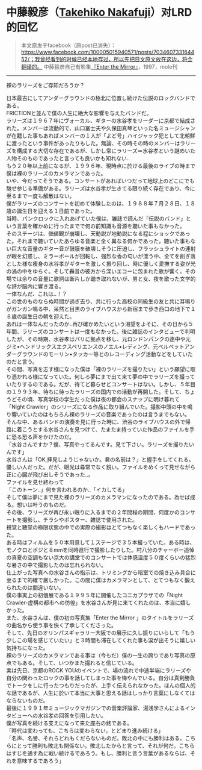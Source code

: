 # 中藤毅彦（[Takehiko Nakafuji](http://takehikonakafuji.com)）对LRD的回忆
> 本文原发于facebook（原post已消失）：https://www.facebook.com/100005015940571/posts/703460733164452/；我曾经看到的时候已经本地存过，所以先把日文原文放在这边，将会翻译的。
> 中藤毅彦自己有影集[『Enter the Mirror』](http://takehikonakafuji.com/gallery/enter_the_mirror.html)，1997，mole刊

---

裸のラリーズをご存知だろうか？

日本最古にしてアンダーグラウンドの極北に位置し続けた伝説のロックバンドである。  
FRICTIONと並んで僕の人生に絶大な影響を与えたバンドだ。  
ラリーズは１９６７年にヴォーカル、ギターの水谷孝をリーダーに京都で結成された。メンバーは流動的で、山口冨士夫や久保田真琴といった名ミュージシャンが在籍した事もあればメンバーの１人が「よど号」ハイジャック犯として北朝鮮に渡ったという事件があったりもした。無論、その時その時のメンバーはラリーズを構成する大切な存在であるが、しかし常にラリーズ＝水谷孝という謎めいた人物そのものであったと言っても良いかも知れない‥  
もう２０年以上前になるが、１９９６年、現時点に於ける最後のライブの時まで僕は裸のラリーズのカメラマンであった。  
いや、今だってそうである。コンサートがあればいつだって地球上のどこにでも馳せ参じる準備がある。ラリーズは水谷孝が生きてる限り続く存在であり、今に至るまで一度も解散はない。  
僕がラリーズのコンサートを初めて体験したのは、１９８８年７月２８日、１８歳の誕生日を迎える１日前であった。  
当時、パンクロックに入れあげていた僕は、雑誌で読んだ「伝説のバンド」という言葉を確かめに行ったまでで何の前知識も音源を聴いた事もなかった。  
そのステージは、価値観が崩壊し、天動説が地動説になる程にショックであった。それまで聴いていたあらゆる音楽と全く異なる何かであった。聴いた事もない巨大な音量のギター音が鼓膜を破壊しそうに圧迫し、フラッシュライトの連射が眼を幻惑し、ミラーボールが回転し、強烈な香の匂いが漂う中、全てを削ぎ落とした様な痩身の水谷孝がギターを激しく振り回し、時に優しく愛撫する姿が光の渦の中をゆらぐ。そして轟音の彼方から深いエコーに包まれた歌が響く。その場では余りの音量に歌詞は断片しか聴き取れないが、男と女、夜を歌った文学的な詩が脳内に響き渡る。  
一体なんだ、これは‥！？  
この世のものならぬ時間が過ぎ去り、共に行った高校の同級生の友と共に耳鳴りがガンガン鳴る中、呆然と目黒のライブハウスから新宿まで歩き西口の地下で１８歳の誕生日の朝を迎えた。  
あれは一体なんだったのか‥再び確かめたいという渇望をよそに、その日から５年間、ラリーズのコンサートは一度もなかった。後に雑誌のインタビューで判明したが、その時期、水谷孝はパリに拠点を移し、元ロンドンパンクの連中や元ジミ•ヘンドリックスエクスペリエンスのノエル•レディング、元ベルベットアンダーグラウンドのモーリン•タッカー等とのレコーディング活動などをしていたのだと言う。  
その間、写真を志す様になった僕は「裸のラリーズを撮りたい」という願望に取り憑かれる様になっていた。何しろ夢にまで出て来て夢の中でラリーズを撮っていたりするのである。だが、待てど暮らせどコンサートはない。しかし、５年目の１９９３年、待ちに待ったラリーズの国内での活動が再開した。そして、ちょうどその頃、写真学校の学生だった僕は夜の都会のスナップに明け暮れて「Night Crawler」のシリーズになる作品に取り組んでいた。撮影中頭の中を鳴り響いていたのはもちろん裸のラリーズの音楽であったのは言うまでもない。  
そんな中、あるバンドの演奏を見に行った時に、渋谷のライブハウスの外で帰路に着こうとする水谷さんを見つけて、たまたま持っていた作品のファイルを手に恐る恐る声をかけたのだ。  
「水谷さんですか？僕、写真やってるんです。見て下さい。ラリーズを撮りたいんです」  
水谷さんは「OK,拝見しようじゃないか。君の名前は？」と握手をしてくれる。優しい人だった。だが、眼光は尋常でなく鋭い。ファイルをめくって見せながら正に心臓が飛び出しそうであった‥。  
ファイルを見せ終わって  
「このトーン‥」何を言われるのか‥「イカしてる」  
そして僕は夢にまで見た裸のラリーズのカメラマンになったのである。為せば成る。想いは叶うのものだ。  
その後、ラリーズが再び永い眠りに入るまでの２年間程の期間、何度かのコンサートを撮影し、チラシやポスター、雑誌で使用された。  
視覚と聴覚の極限状態の中での実際の撮影はとてつもなく楽しくもハードであった。  
ある時はフィルムを５０本用意して１ステージで３５本撮っていた。ある時は、モノクロとポジと８mmを同時進行で撮影したりした。村八分のチャーボー追悼の真夏の空調もない京大の講堂でのコンサートでは体感温度５０度くらいの猛烈な暑さの中で撮影したのは忘れられない。  
仕上がった写真への水谷さんの指示は、トリミングから暗室での焼き込み具合に至るまで的確で厳しかった。この間に僕はカメラマンとして、とてつもなく鍛えられたのは間違いない。  
僕の事実上の初個展である１９９５年に開催したコニカプラザでの「Night Crawler-虚構の都市への彷徨」を水谷さんが見に来てくれたのは、本当に嬉しかった。  
また、水谷さんは、僕の初の写真集「Enter the Mirror 」のタイトルをラリーズの曲名から使う事を快く了承してくださった。  
そして、先日のオリンパスギャラリー大阪での展示に久し振りにいらして「もう少しこの場を感じていたい」と３時間も滞在してくれた事も涙が出そうに嬉しい気持ちになった。  
裸のラリーズのカメラマンである事は（今もだ）僕の一生の誇りであり写真の原点でもある。そして、いつかまた撮れると信じている。  
実は先日、京都のROCK YOUのイベントで、場の流れで中途半端にラリーズや自分の関わったロックの事を話してしまった事を悔やんでいる。自分は真剣勝負でトークをしに行ったつもりだったが、上手く伝えられなかった。ほんの個人的な話であるが、人生に於いて本当に大事と思える話はしっかり言葉にしなくてはならないものだ。  
最後に１９９１年ミュージックマガジンでの音楽評論家、湯浅学さんによるインタビューへの水谷孝の回答を引用したい。  
僕が写真を続ける支えになって来た座右の銘である。  
「時代は変わっても、こちらは変わらない。とどまり進み続ける」  
「名声、名誉、それらどれもくだらないものだ。敗北の中にも勝利はある。こちらにとって勝利も敗北も関係ない。敗北したからと言って、それが何だ。こちらはすじを通す為に戦い続けるであろう。もし、勝利と言う言葉があるならば、それを意味するであろう」